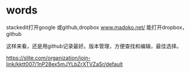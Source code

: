 # words
stackedit打开google 或github,dropbox
www.madoko.net/ 能打开dropbox，github 

这样来看，还是用github记录最好。版本管理，方便查找和编辑，最佳选择。

https://slite.com/organization/join-link/kktt007/1nP28ex5mJYLbZrXTVZaSr/default
<!--stackedit_data:
eyJoaXN0b3J5IjpbMTc4ODgyNjM3NywtMTA1OTI0NTc0XX0=
-->